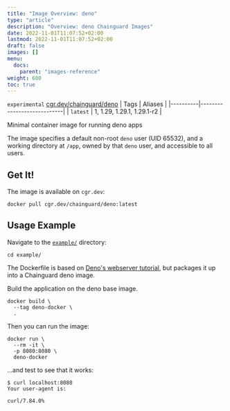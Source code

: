```yaml
---
title: "Image Overview: deno"
type: "article"
description: "Overview: deno Chainguard Images"
date: 2022-11-01T11:07:52+02:00
lastmod: 2022-11-01T11:07:52+02:00
draft: false
images: []
menu:
  docs:
    parent: "images-reference"
weight: 600
toc: true
---
```


`experimental` [cgr.dev/chainguard/deno](https://github.com/chainguard-images/images/tree/main/images/deno)
| Tags     | Aliases                    |
|----------|----------------------------|
| `latest` | 1, 1.29, 1.29.1, 1.29.1-r2 |



Minimal container image for running deno apps

The image specifies a default non-root `deno` user (UID 65532), and a working directory at `/app`, owned by that `deno` user, and accessible to all users.

## Get It!

The image is available on `cgr.dev`:

```
docker pull cgr.dev/chainguard/deno:latest
```

## Usage Example

Navigate to the [`example/`](./example/) directory:

```
cd example/
```

The Dockerfile is based on [Deno's webserver tutorial](https://deno.land/manual@v1.28.3/examples/http_server), but packages it up into a Chainguard deno image.

Build the application on the deno base image.

```
docker build \
  --tag deno-docker \
  .
```

Then you can run the image:

```
docker run \
  --rm -it \
  -p 8080:8080 \
  deno-docker
```

...and test to see that it works:

```
$ curl localhost:8080
Your user-agent is:

curl/7.84.0%
```
